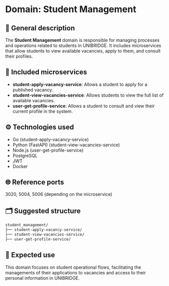 # Domain: Student Management

## 📄 General description

The **Student Management** domain is responsible for managing processes and operations related to students in UNIBRIDGE. It includes microservices that allow students to view available vacancies, apply to them, and consult their profiles.

## 🧩 Included microservices

- **student-apply-vacancy-service**: Allows a student to apply for a published vacancy.
- **student-view-vacancies-service**: Allows students to view the full list of available vacancies.
- **user-get-profile-service**: Allows a student to consult and view their current profile in the system.

## ⚙️ Technologies used

- Go (student-apply-vacancy-service)
- Python (FastAPI) (student-view-vacancies-service)
- Node.js (user-get-profile-service)
- PostgreSQL
- JWT
- Docker

## 🌐 Reference ports

3020, 5004, 5006 (depending on the microservice)

## 🗂️ Suggested structure

```markdown
student_management/
├── student-apply-vacancy-service/
├── student-view-vacancies-service/
├── user-get-profile-service/
```

## 🚀 Expected use

This domain focuses on student operational flows, facilitating the managements of their applications to vacancies and access to their personal information in UNIBRIDGE.
